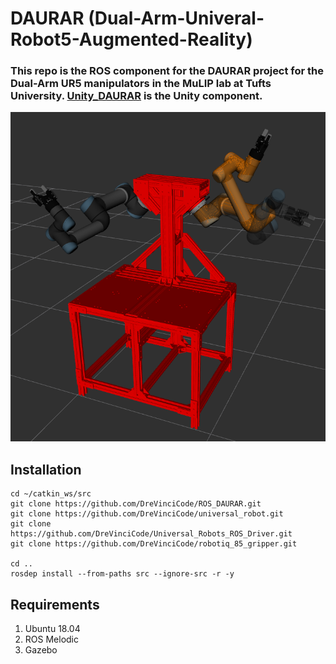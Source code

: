 # DAURAR (Dual-Arm-Univeral-Robot5-Augmented-Reality)
### This repo is the ROS component for the DAURAR project for the Dual-Arm UR5 manipulators in the MuLIP lab at Tufts University. [Unity_DAURAR](https://github.com/DreVinciCode/Unity_DAURAR) is the Unity component.

![Alt text](demos/daurar.png)

## Installation 

```
cd ~/catkin_ws/src
git clone https://github.com/DreVinciCode/ROS_DAURAR.git
git clone https://github.com/DreVinciCode/universal_robot.git
git clone https://github.com/DreVinciCode/Universal_Robots_ROS_Driver.git
git clone https://github.com/DreVinciCode/robotiq_85_gripper.git 

cd ..
rosdep install --from-paths src --ignore-src -r -y

```

## Requirements
1. Ubuntu 18.04
2. ROS Melodic
3. Gazebo
